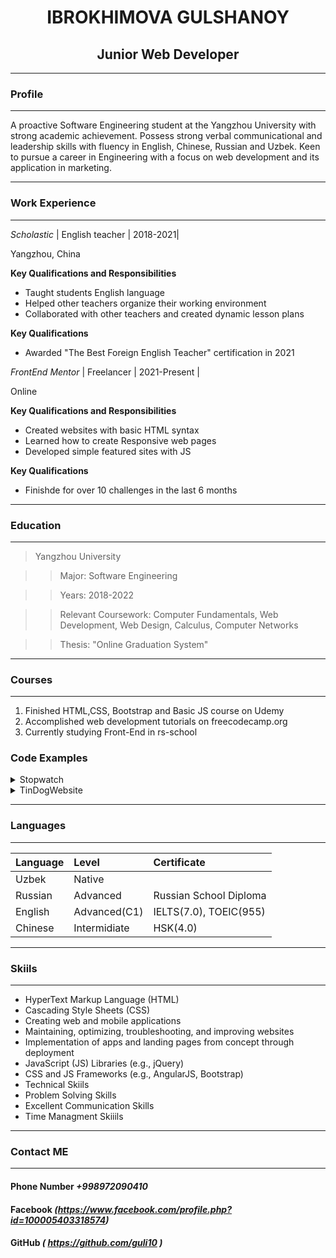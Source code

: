 

# <center>IBROKHIMOVA GULSHANOY </center>
## <center>Junior Web Developer </center>
------
### **Profile**
------
A proactive Software Engineering student at the Yangzhou University with strong academic achievement. Possess strong verbal communicational and leadership skills with fluency in English, Chinese, Russian and Uzbek. Keen to pursue a career in Engineering with a focus on web development and its application in marketing.

------
### **Work Experience**
------
*Scholastic* | English teacher | 2018-2021|

Yangzhou, China

**Key Qualifications and Responsibilities**
- Taught students English language
- Helped other teachers organize their working environment
- Collaborated with other teachers and created dynamic lesson plans

**Key Qualifications**
- Awarded "The Best Foreign English Teacher" certification in 2021

*FrontEnd Mentor* | Freelancer | 2021-Present |

Online

**Key Qualifications and Responsibilities**
- Created websites with basic HTML syntax
- Learned how to create Responsive web pages
- Developed simple featured sites with JS

**Key Qualifications**
- Finishde for over 10 challenges in the last 6 months

-----
### **Education**
-----
>Yangzhou University 

 >> Major: Software Engineering

 >> Years: 2018-2022

 >> Relevant Coursework: Computer Fundamentals, Web Development, Web Design, Calculus, Computer Networks

 >> Thesis: "Online Graduation System" 



-----
### **Courses**
-----
1. Finished HTML,CSS, Bootstrap and Basic JS course on Udemy
1. Accomplished web development tutorials on freecodecamp.org
1. Currently studying Front-End in rs-school



### **Code Examples**
    
<details>
 <summary>Stopwatch</summary>

```js
  let minutes = 00;
  let seconds = 00; 
  let tens = 00;
   
let appendMinutes = document.getElementById("minutes");

let appendSeconds  = document.getElementById("seconds");

let appendTens = document.getElementById("tens");

let startButton = document.getElementById("startBtn");

let stopButton = document.getElementById("stopBtn");

let resetButton = document.getElementById("resetBtn");
let Interval;
let Interval1;
startButton.addEventListener('click', () => {
  clearInterval(Interval, Interval1)
  Interval = setInterval(startTimer1 , 1);
  //Interval1 = setInterval(startTimer2 , 1000);
})

stopButton.onclick = function() {
  clearInterval(Interval);
  //clearInterval(Interval1); 
}


resetButton.onclick = function() {
    clearInterval(Interval);
    //clearInterval(Interval1);
  minutes = "00";  
  tens = "00";
  seconds = "00";
  appendMinutes.textContent = minutes;
  appendTens.textContent = tens;
  appendSeconds.textContent = seconds;
}

function startTimer1 () {
  tens++; 
  if(tens <= 9){
    appendTens.textContent = "0" + tens;
  }
  //tens< 9 ? "0" + tens : tens
  
  if (tens > 9){
    appendTens.textContent = tens;
  } 
  
  if (tens > 59) {
    console.log("seconds");
    seconds++;
    appendSeconds.textContent = "0" + seconds;
    tens = 0;
    appendTens.textContent = "0" + tens;
  }
  if (seconds > 59) {
    minutes++;
    appendMinutes.textContent = "0" + minutes;
    seconds = 0;
    appendSeconds.textContent = "0" + seconds;
  }

  if (minutes > 9) {
    appendMinutes.textContent = minutes;

  }
  if (seconds > 9){
    appendSeconds.textContent = seconds;
  }
}
```
</details>

<details>
 <summary>TinDogWebsite</summary>

```css
body {
    font-family: 'Montserrat', sans-serif;
    text-align: center;
}

h1,h2, h3, h4, h5, h6 {
    font-family: 'Montserrat-black', sans-serif;
    
}
/*headings*/
.big-heading{
    font-size: 3rem;
    line-height: 1.5;
    color: #fff;
}
.section-heading{
    font-size: 3rem;
    line-height: 1.5;
}
.container-fluid{
    padding: 7% 15%;
}

.colored-section{
    background-color: #ff4c68;
    color: #fff;

}
.white-section{
    background-color: #fff;
}

/* Navigation Bar */
.navbar {
    padding: 0 0 4.5rem;
}

.navbar-brand {
    font-family: "Ubuntu";
    font-size: 2rem;
    font-weight: bold;
}
.nav-item {
    padding: 0 18px;
}
.nav-link {
    font-family: 'Montserrat-light', sans-serif;
    font-size: 1rem;
}

/* Button */
.download-button {
    margin: 5% 3% 5% 0;
}

/* Title */
#title .container-fluid{
    padding: 3% 7% 15%;
    text-align: left;
}

.title-image {
    width: 60%;
    transform: rotate(25deg);
}

/* Features */

.features-box{
    padding: 5%;
}

.features-title {
    font-size: 1,5rem;
}

.features-icon {
    color: #ef8172;
    font-size: 3rem;
}
```
</details>

-----
### **Languages**                                   
-----
| Language | Level | Certificate |
| :----- | :----- | :----- |
| Uzbek | Native |  |
| Russian | Advanced | Russian School Diploma |
| English | Advanced(C1) | IELTS(7.0), TOEIC(955) |
| Chinese | Intermidiate | HSK(4.0) |

-----
### **Skiils**
-----
- HyperText Markup Language (HTML)
- Cascading Style Sheets (CSS)
- Creating web and mobile applications 
- Maintaining, optimizing, troubleshooting, and improving websites
- Implementation of apps and landing pages from concept through deployment
- JavaScript (JS) Libraries (e.g., jQuery)
- CSS and JS Frameworks (e.g., AngularJS, Bootstrap)
- Technical Skiils
- Problem Solving Skills
- Excellent Communication Skills
- Time Managment Skiiils

-----
### Contact ME
-----
#### Phone Number *+998972090410*
#### Facebook *(https://www.facebook.com/profile.php?id=100005403318574)*
#### GitHub *( https://github.com/guli10 )*




                                            




